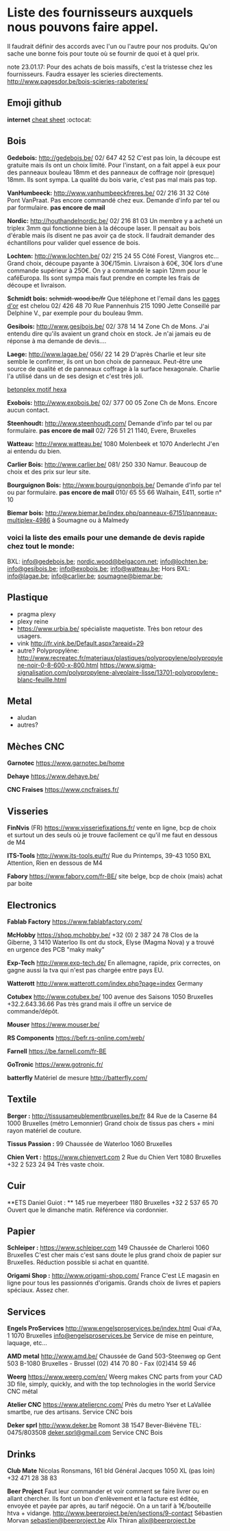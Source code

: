 # Liste des fournisseurs auxquels nous pouvons faire appel.

Il faudrait définir des accords avec l'un ou l'autre pour nos produits. Qu'on sache une bonne fois pour toute où se fournir de quoi et à quel prix.

note 23.01.17: Pour des achats de bois massifs, c'est la tristesse chez les fournisseurs. Faudra essayer les scieries directements. http://www.pagesdor.be/bois-scieries-raboteries/

## Emoji github
**internet** [cheat sheet](https://www.webpagefx.com/tools/emoji-cheat-sheet/) :octocat:

## Bois
**Gedebois:** http://gedebois.be/
02/ 647 42 52
C'est pas loin, la découpe est gratuite mais ils ont un choix limité.
Pour l'instant, on a fait appel à eux pour des panneaux bouleau 18mm et des panneaux de coffrage noir (presque) 18mm.
Ils sont sympa. La qualité du bois varie, c'est pas mal mais pas top.

**VanHumbeeck:** http://www.vanhumbeeckfreres.be/
02/ 216 31 32
Côté Pont VanPraat.
Pas encore commandé chez eux. Demande d'info par tel ou par formulaire. **pas encore de mail**

**Nordic:** http://houthandelnordic.be/
02/ 216 81 03
Un membre y a acheté un triplex 3mm qui fonctionne bien à la découpe laser. Il pensait au bois d'érable mais ils disent ne pas avoir ça de stock. Il faudrait demander des échantillons pour valider quel essence de bois.

**Lochten:** http://www.lochten.be/
02/ 215 24 55
Côté Forest, Viangros etc...
Grand choix, découpe payante à 30€/15min. Livraison à 60€, 30€ lors d'une commande supérieur à 250€.
On y a commandé le sapin 12mm pour le caféEuropa. Ils sont sympa mais faut prendre en compte les frais de découpe et livraison.

**Schmidt bois:** ~~schmidt-wood.be/fr~~ Que téléphone et l'email dans les [pages d'or](http://www.pagesdor.be/schmidt-jette-1090/1/) est chelou
02/ 426 48 70
Rue Pannenhuis 215
1090 Jette
Conseillé par Delphine V., par exemple pour du bouleau 9mm.

**Gesibois:** http://www.gesibois.be/
02/ 378 14 14
Zone Ch de Mons. J'ai entendu dire qu'ils avaient un grand choix en stock.
Je n'ai jamais eu de réponse à ma demande de devis....

**Laege:** http://www.lagae.be/
056/ 22 14 29
D'après Charlie et leur site semble le confirmer, ils ont un bon choix de panneaux. Peut-être une source de qualité et de panneaux coffrage à la surface hexagonale. Charlie l'a utilisé dans un de ses design et c'est très joli.

[betonplex motif hexa](http://images4.images-speurders.nl/images/15/1524/152433544_2_big.jpg)

**Exobois:** http://www.exobois.be/
02/ 377 00 05
Zone Ch de Mons.
Encore aucun contact.

**Steenhoudt:** http://www.steenhoudt.com/  Demande d'info par tel ou par formulaire. **pas encore de mail**
02/ 726 51 21
1140, Evere, Bruxelles

**Watteau:** http://www.watteau.be/
1080 Molenbeek et 1070 Anderlecht
J'en ai entendu du bien.

**Carlier Bois:** http://www.carlier.be/
081/ 250 330
Namur.
Beaucoup de choix et des prix sur leur site.

**Bourguignon Bois:** http://www.bourguignonbois.be/  Demande d'info par tel ou par formulaire. **pas encore de mail**
010/ 65 55 66
Walhain, E411, sortie n° 10

**Biemar bois:** http://www.biemar.be/index.php/panneaux-67151/panneaux-multiplex-4986
à Soumagne ou à Malmedy

### voici la liste des emails pour une demande de devis rapide chez tout le monde:

BXL:
info@gedebois.be;
nordic.wood@belgacom.net;
info@lochten.be;
info@gesibois.be;
info@exobois.be;
info@watteau.be;
Hors BXL:
info@lagae.be;
info@carlier.be;
soumagne@biemar.be;

## Plastique

- pragma plexy
- plexy reine
- https://www.urbia.be/
spécialiste maquetiste. Très bon retour des usagers.
- vink
http://fr.vink.be/Default.aspx?areaid=29
- autre?
Polypropylène:
http://www.recreatec.fr/materiaux/plastiques/polypropylene/polypropylene-noir-0-8-600-x-800.html
https://www.sigma-signalisation.com/polypropylene-alveolaire-lisse/13701-polypropylene-blanc-feuille.html

## Metal

- aludan
- autres?

## Mèches CNC
**Garnotec**
https://www.garnotec.be/home

**Dehaye**
https://www.dehaye.be/

**CNC Fraises**
https://www.cncfraises.fr/

## Visseries
**FinNvis** (FR) https://www.visseriefixations.fr/
vente en ligne, bcp de choix et surtout un des seuls où je trouve facilement ce qu'il me faut en dessous de M4

**ITS-Tools** http://www.its-tools.eu/fr/
Rue du Printemps, 39-43
1050 BXL
Attention, Rien en dessous de M4

**Fabory** https://www.fabory.com/fr-BE/
site belge, bcp de choix (mais) achat par boite

## Electronics

**Fablab Factory**
https://www.fablabfactory.com/

**McHobby** https://shop.mchobby.be/
+32 (0) 2 387 24 78
Clos de la Giberne, 3
1410 Waterloo
Ils ont du stock, Elyse (Magma Nova) y a trouvé en urgence des PCB "maky maky"

**Exp-Tech** http://www.exp-tech.de/
En allemagne, rapide, prix correctes, on gagne aussi la tva qui n'est pas chargée entre pays EU.

**Watterott** http://www.watterott.com/index.php?page=index
Germany

**Cotubex** http://www.cotubex.be/
100 avenue des Saisons
1050 Bruxelles
+32.2.643.36.66
Pas très grand mais il offre un service de commande/dépôt.

**Mouser**
https://www.mouser.be/

**RS Components**
https://befr.rs-online.com/web/

**Farnell**
https://be.farnell.com/fr-BE

**GoTronic**
https://www.gotronic.fr/

**batterfly**
Matériel de mesure
http://batterfly.com/

## Textile
**Berger :** http://tissusameublementbruxelles.be/fr
84 Rue de la Caserne 84
1000 Bruxelles (métro Lemonnier)
Grand choix de tissus pas chers + mini rayon matériel de couture.

**Tissus Passion :**
99 Chaussée de Waterloo
1060 Bruxelles

**Chien Vert :** https://www.chienvert.com
2 Rue du Chien Vert
1080 Bruxelles
+32 2 523 24 94
Très vaste choix.

## Cuir
**ETS Daniel Guiot : **
145 rue meyerbeer
1180 Bruxelles
+32 2 537 65 70
Ouvert que le dimanche matin. Référence via cordonnier.

## Papier
**Schleiper :** https://www.schleiper.com
149 Chaussée de Charleroi
1060 Bruxelles
C'est cher mais c'est sans doute le plus grand choix de papier sur Bruxelles. Réduction possible si achat en quantité.

**Origami Shop :** http://www.origami-shop.com/
France
C'est LE magasin en ligne pour tous les passionnés d'origamis. Grands choix de livres et papiers spéciaux. Assez cher.


## Services

**Engels ProServices** http://www.engelsproservices.be/index.html
Quai d'Aa, 1
1070 Bruxelles
info@engelsproservices.be
Service de mise en peinture, laquage, etc...

**AMD metal** http://www.amd.be/
Chaussée de Gand 503-Steenweg op Gent 503
B-1080 Bruxelles - Brussel
(02) 414 70 80 - Fax (02)414 59 46

**Weerg** https://www.weerg.com/en/
Weerg makes CNC parts from your CAD 3D file, simply, quickly, and with the top technologies in the world
Service CNC métal

**Atelier CNC** https://www.ateliercnc.com/
Près du metro Yser et LaVallée smartbe, rue des artisans.
Service CNC bois

**Deker sprl** http://www.deker.be
Romont 38
1547 Bever-Biévène
TEL: 0475/803508
deker.sprl@gmail.com
Service CNC Bois

## Drinks

**Club Mate**
Nicolas Ronsmans, 161 bld Général Jacques 1050 XL (pas loin)
+32 471 28 38 83

**Beer Project**
Faut leur commander et voir comment se faire livrer ou en allant chercher.
Ils font un bon d'enlèvement et la facture est éditée, envoyée et payée par après, au tarif négocié.
On a un tarif à 1€/bouteille htva + vidange.
http://www.beerproject.be/en/sections/9-contact
Sébastien Morvan sebastien@beerproject.be
Alix Thiran alix@beerproject.be

